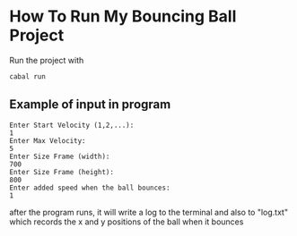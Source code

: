# How To Run My Bouncing Ball Project





Run the project with

```bash
cabal run
```

## Example of input in program

```
Enter Start Velocity (1,2,...): 
1
Enter Max Velocity: 
5
Enter Size Frame (width): 
700
Enter Size Frame (height): 
800
Enter added speed when the ball bounces: 
1
```

after the program runs, it will write a log to the terminal and also to "log.txt" which records the x and y positions of the ball when it bounces
